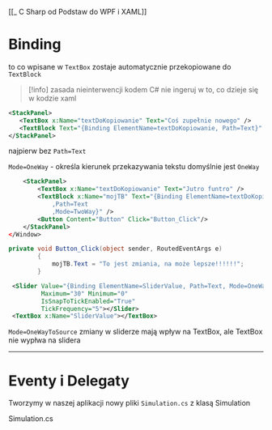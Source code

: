[[_ C Sharp od Podstaw do WPF i XAML]]


# Binding
to co wpisane w `TextBox` zostaje automatycznie przekopiowane do `TextBlock`

>[!info] zasada nieinterwencji
>kodem C# nie ingeruj w to, co dzieje się w kodzie xaml

```xml
<StackPanel>
   <TextBox x:Name="textDoKopiowanie" Text="Coś zupełnie nowego" />
   <TextBlock Text="{Binding ElementName=textDoKopiowanie, Path=Text}" TextWrapping="Wrap"  Height="80"/>
</StackPanel>
```
najpierw bez `Path=Text`

`Mode=OneWay` - określa kierunek przekazywania tekstu domyślnie jest `OneWay`
```xml
    <StackPanel>
        <TextBox x:Name="textDoKopiowanie" Text="Jutro funtro" />
        <TextBlock x:Name="mojTB" Text="{Binding ElementName=textDoKopiowanie
            ,Path=Text
            ,Mode=TwoWay}" />
        <Button Content="Button" Click="Button_Click"/>
    </StackPanel>
</Window>

```

```C#
private void Button_Click(object sender, RoutedEventArgs e)
        {
            mojTB.Text = "To jest zmiania, na może lepsze!!!!!!";
        }
```

```xml
 <Slider Value="{Binding ElementName=SliderValue, Path=Text, Mode=OneWayToSource}"
         Maximum="30" Minimum="0"
         IsSnapToTickEnabled="True"
         TickFrequency="5"></Slider>
 <TextBox x:Name="SliderValue"></TextBox>
```
`Mode=OneWayToSource` zmiany w sliderze mają wpływ na TextBox, ale TextBox nie wypłwa na slidera

---------------

# Eventy i Delegaty 

Tworzymy w naszej aplikacji nowy pliki
`Simulation.cs` z klasą Simulation

Simulation.cs
```c#

```


















